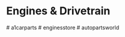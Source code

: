 # Engines & Drivetrain
#   a 1 c a r p a r t s  
 #   e n g i n e s s t o r e  
 #   a u t o p a r t s w o r l d  
 